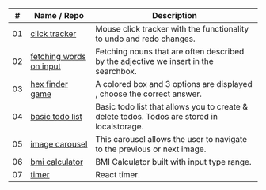 |  #  | Name / Repo                                            | Description                                                                                 |
| :-: | ------------------------------------------------------ | ------------------------------------------------------------------------------------------- |
| 01  | [click tracker](/01_click-tracker)                     | Mouse click tracker with the functionality to undo and redo changes.                        |
| 02  | [fetching words on input](/02_fetching-words-on-input) | Fetching nouns that are often described by the adjective we insert in the searchbox.        |
| 03  | [hex finder game](/03_hex-finder-game)                 | A colored box and 3 options are displayed , choose the correct answer.                      |
| 04  | [basic todo list](/04_basic-todo-list)                 | Basic todo list that allows you to create & delete todos. Todos are stored in localstorage. |
| 05  | [image carousel](/05_image-carousel)                   | This carousel allows the user to navigate to the previous or next image.                    |
| 06  | [bmi calculator](/06_bmi-calculator)                   | BMI Calculator built with input type range.                                                 |
| 07  | [timer ](/07_timer)                                    | React timer.                                                                                |
